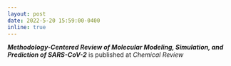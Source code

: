 ```yaml
---
layout: post
date: 2022-5-20 15:59:00-0400
inline: true
---
```


***Methodology-Centered Review of Molecular Modeling, Simulation, and Prediction of SARS-CoV-2*** is published at <em>Chemical Review</em>
